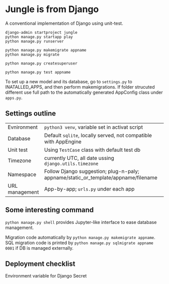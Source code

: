# Jungle is from Django

A conventional implementation of Django using unit-test.

```
django-admin startproject jungle
python manage.py startapp play
python manage.py runserver

python manage.py makemigrate appname
python manage.py migrate

python manage.py createsuperuser

python manage.py test appname
```

To set up a new model and its database, go to `settings.py` to INATALLED_APPS, and then perform makemigrations. If folder strucuted different use full path to the automatically generated AppConfig class under `apps.py`.

## Settings outline
|||
|---|---|
|Evnironment|`python3 venv`, variable set in activat script|
|Database|Default `sqlite`, locally served, not compatible with AppEngine|
|Unit test| Using `TestCase` class with default test db|
|Timezone| currently UTC, all date ussing `django.utils.timezone`|
|Namespace|Follow Django suggestion; plug-n-paly; appname/static_or_template/appname/filename|
|URL management| App-by-app; `urls.py` under each app|



## Some interesting command

`python manage.py shell` provides Jupyter-like interface to ease database management.

Migration code automatically by `python manage.py makemigrate appname`. SQL migration code is printed by `python manage.py sqlmigrate appname 0001` if DB is managed externally.

## Deployment checklist

Environment variable for Django Secret